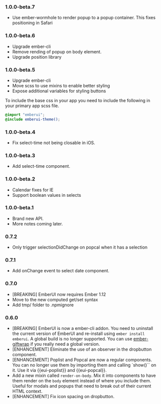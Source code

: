 ### 1.0.0-beta.7
- Use ember-wormhole to render popup to a popup container. This fixes positioning in Safari

### 1.0.0-beta.6
- Upgrade ember-cli
- Remove rending of popup on body element.
- Upgrade position library

### 1.0.0-beta.5
- Upgrade ember-cli
- Move scss to use mixins to enable better styling
- Expose additional variables for styling buttons

To include the base css in your app you need to include the following in your primary app scss file.
```scss
@import "emberui";
@include emberui-theme();
```

### 1.0.0-beta.4
- Fix select-time not being closable in iOS.

### 1.0.0-beta.3
- Add select-time component.

### 1.0.0-beta.2
- Calendar fixes for IE
- Support boolean values in selects

### 1.0.0-beta.1
- Brand new API.
- More notes coming later.


### 0.7.2
- Only trigger selectionDidChange on popcal when it has a selection

### 0.7.1
- Add onChange event to select date component.

### 0.7.0

- [BREAKING] EmberUI now requires Ember 1.12
- Move to the new computed get/set syntax
- Add tmp/ folder to .npmignore

### 0.6.0

- [BREAKING] EmberUI is now a ember-cli addon. You need to uninstall the current version of EmberUI and re-install using `ember install emberui`. A global build is no longer supported. You can use [ember-giftwrap](https://github.com/ef4/ember-giftwrap) if you really need a global version.
- [ENHANCEMENT] Eliminate the use of an observer in the dropbutton component.
- [ENHANCEMENT] Poplist and Popcal are now a regular components. You can no longer use them by importing them and calling `show()`` on it. Use it via {{eui-poplist}} and {{eui-popcal}}.
- Add a new mixin called `render-on-body`. Mix it into components to have them render on the `body` element instead of where you include them. Useful for modals and popups that need to break out of their current HTML context.
- [ENHANCEMENT] Fix icon spacing on dropbutton.
